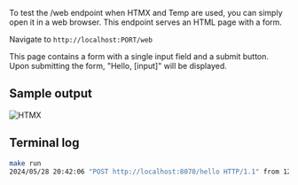 
To test the /web endpoint when HTMX and Temp are used, you can simply open it in a web browser. This endpoint serves an HTML page with a form.

Navigate to `http://localhost:PORT/web`

This page contains a form with a single input field and a submit button. Upon submitting the form, "Hello, [input]" will be displayed.

## Sample output

![HTMX](../public/htmx.png)

## Terminal log

```bash
make run
2024/05/28 20:42:06 "POST http://localhost:8070/hello HTTP/1.1" from 127.0.0.1:45494 - 200 24B in 53.23µs
```
